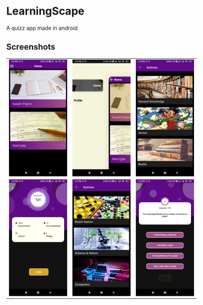 # LearningScape
A quizz app made in android

## Screenshots





<table style="width:100%">
  
  <tr>
    <td><img src="screenshots/Screenshot_2020-08-15-13-06-34-750_com.quiz.learningscape.jpg" /></td>
    <td><img src="screenshots/Screenshot_2020-08-15-13-06-37-807_com.quiz.learningscape.jpg" /></td>
    <td><img src="screenshots/Screenshot_2020-08-15-13-06-58-192_com.quiz.learningscape.jpg" /></td>
  </tr>
  <tr>
    <td><img src="screenshots/Screenshot_2020-08-15-13-07-49-324_com.quiz.learningscape.jpg" /></td>
    <td><img src="screenshots/Screenshot_2020-08-15-13-07-21-237_com.quiz.learningscape.jpg" /></td>
    <td><img src="screenshots/Screenshot_2020-08-15-13-07-29-187_com.quiz.learningscape.jpg" /></td>
  </tr>
</table>
